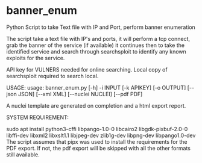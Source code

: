 # banner_enum
Python Script to take Text file with IP and Port, perform banner enumeration

The script take a text file with IP's and ports, it will perform a tcp connect, grab the banner of the service (if available)
it continues then to take the identified service and search through searchsploit to identify any known exploits for the service.

API key for VULNERS needed for online searching.
Local copy of searchsploit required to search local.

USAGE:
usage: banner_enum.py [-h] -i INPUT [-k APIKEY] [-o OUTPUT] [--json JSON] [--xml XML] [--nuclei NUCLEI] [--pdf PDF]



A nuclei template are generated on completion and a html export report. 


SYSTEM REQUIREMENT:

sudo apt install python3-cffi libpango-1.0-0 libcairo2 libgdk-pixbuf-2.0-0 libffi-dev libxml2 libxslt1.1 libjpeg-dev zlib1g-dev libpng-dev libpango1.0-dev
The script assumes that pipx was used to install the requirements for the PDF export.
If not, the pdf export will be skipped with all the other formats still available.

